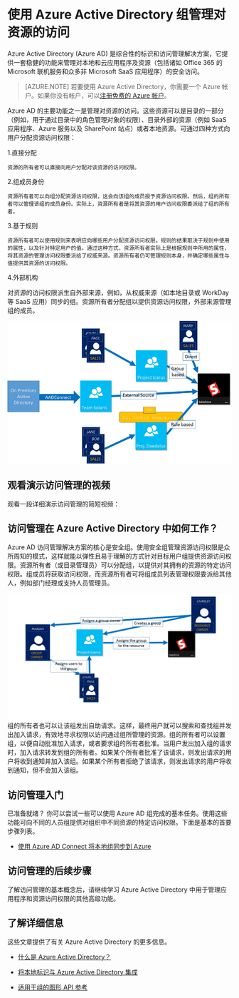 <properties 
	pageTitle="使用 Azure Active Directory 组管理对资源的访问 | Azure"
	description="如何在 Azure Active Directory 中使用组来管理用户对本地和云应用程序与资源的访问。"
	services="active-directory" 
	documentationCenter="" 
	authors="curtand"
	manager="stevenpo"
	editor=""/>

<tags 
	ms.service="active-directory" 
	ms.date="06/14/2016"
	wacn.date="07/26/2016" />


# 使用 Azure Active Directory 组管理对资源的访问

Azure Active Directory (Azure AD) 是综合性的标识和访问管理解决方案，它提供一套稳健的功能来管理对本地和云应用程序及资源（包括诸如 Office 365 的 Microsoft 联机服务和众多非 Microsoft SaaS 应用程序）的安全访问。


> [AZURE.NOTE] 若要使用 Azure Active Directory，你需要一个 Azure 帐户。如果你没有帐户，可以[注册免费的 Azure 帐户](/pricing/1rmb-trial/)。


Azure AD 的主要功能之一是管理对资源的访问。这些资源可以是目录的一部分（例如，用于通过目录中的角色管理对象的权限）、目录外部的资源（例如 SaaS 应用程序、Azure 服务以及 SharePoint 站点）或者本地资源。可通过四种方式向用户分配资源访问权限：


1.直接分配

	资源的所有者可以直接向用户分配对该资源的访问权限。

2.组成员身份

	资源所有者可以向组分配资源访问权限，这会向该组的成员授予资源访问权限。然后，组的所有者可以管理该组的成员身份。实际上，资源所有者是将其资源的用户访问权限委派给了组的所有者。

3.基于规则

	资源所有者可以使用规则来表明应向哪些用户分配资源访问权限。规则的结果取决于规则中使用的属性，以及针对特定用户的值。通过这种方式，资源所有者实际上是根据规则中所用的属性，将其资源的管理访问权限委派给了权威来源。资源所有者仍可管理规则本身，并确定哪些属性与值提供其资源的访问权限。

4.外部机构

对资源的访问权限派生自外部来源，例如，从权威来源（如本地目录或 WorkDay 等 SaaS 应用）同步的组。资源所有者分配组以提供资源访问权限，外部来源管理组的成员。

  ![访问管理示意图概览](./media/active-directory-access-management-groups/access-management-overview.png)


## 观看演示访问管理的视频

观看一段详细演示访问管理的简短视频：


## 访问管理在 Azure Active Directory 中如何工作？
Azure AD 访问管理解决方案的核心是安全组。使用安全组管理资源访问权限是众所周知的模式，这样就能以弹性且易于理解的方式针对目标用户组提供资源访问权限。资源所有者（或目录管理员）可以分配组，以提供对其拥有的资源的特定访问权限。组成员将获取访问权限，而资源所有者可将组成员列表管理权限委派给其他人，例如部门经理或支持人员管理员。

![Azure Active Directory 访问管理示意图](./media/active-directory-access-management-groups/active-directory-access-management-works.png)
组的所有者也可以让该组发出自助请求。这样，最终用户就可以搜索和查找组并发出加入请求，有效地寻求权限以访问通过组所管理的资源。组的所有者可以设置组，以便自动批准加入请求，或者要求组的所有者批准。当用户发出加入组的请求时，加入请求转发到组的所有者。如果某个所有者批准了该请求，则发出请求的用户将收到通知并加入该组。如果某个所有者拒绝了该请求，则发出请求的用户将收到通知，但不会加入该组。


## 访问管理入门
已准备就绪？ 你可以尝试一些可以使用 Azure AD 组完成的基本任务。使用这些功能可向不同的人员组提供对组织中不同资源的特定访问权限。下面是基本的首要步骤列表。

* [使用 Azure AD Connect 将本地组同步到 Azure](/documentation/articles/active-directory-aadconnect/)




## 访问管理的后续步骤
了解访问管理的基本概念后，请继续学习 Azure Active Directory 中用于管理应用程序和资源访问权限的其他高级功能。


## 了解详细信息
这些文章提供了有关 Azure Active Directory 的更多信息。

* [什么是 Azure Active Directory？](/documentation/articles/active-directory-whatis/)

* [将本地标识与 Azure Active Directory 集成](/documentation/articles/active-directory-aadconnect/)

* [适用于组的图形 API 参考](https://msdn.microsoft.com/Library/Azure/Ad/Graph/api/groups-operations#GroupFunctions)

<!---HONumber=AcomDC_0718_2016-->